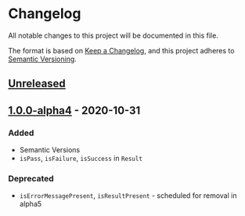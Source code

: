 # Changelog
All notable changes to this project will be documented in this file.

The format is based on [Keep a Changelog](https://keepachangelog.com/en/1.0.0/),
and this project adheres to [Semantic Versioning](https://semver.org/spec/v2.0.0.html).

## [Unreleased]

## [1.0.0-alpha4] - 2020-10-31
### Added
- Semantic Versions
- `isPass`, `isFailure`, `isSuccess` in `Result`
### Deprecated
- `isErrorMessagePresent`, `isResultPresent` - scheduled for removal in alpha5

[Unreleased]: https://github.com/xf8b/utils/compare/v1.0.0-alpha4...HEAD
[1.0.0-alpha4]: https://github.com/olivierlacan/keep-a-changelog/compare/26ba8b3295d51bebf53423782c4ae3b8926d06cd...v1.0.0-alpha4